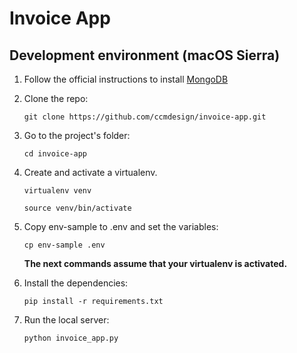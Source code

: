 # Invoice App

## Development environment (macOS Sierra)

1. Follow the official instructions to install [MongoDB](https://docs.mongodb.com/master/tutorial/install-mongodb-on-os-x/)

1. Clone the repo:
    ```
    git clone https://github.com/ccmdesign/invoice-app.git
    ```

1. Go to the project's folder:
    ```
    cd invoice-app
    ```

1. Create and activate a virtualenv.
    ```
    virtualenv venv
    ```
    ```
    source venv/bin/activate
    ```

1. Copy env-sample to .env and set the variables:
    ```
    cp env-sample .env
    ```

    **The next commands assume that your virtualenv is activated.**

1. Install the dependencies:
    ```
    pip install -r requirements.txt
    ```

1. Run the local server:
    ```
    python invoice_app.py
    ```
